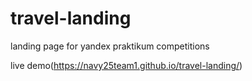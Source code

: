# travel-landing

landing page for yandex praktikum competitions

live demo(https://navy25team1.github.io/travel-landing/)
